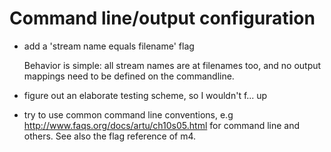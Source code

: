 # Command line/output configuration

* add a 'stream name equals filename' flag

   Behavior is simple: all stream names are at filenames too,
   and no output mappings need to be defined on the commandline.

* figure out an elaborate testing scheme, so I wouldn't f... up

* try to use common command line conventions, e.g
  http://www.faqs.org/docs/artu/ch10s05.html for command line
  and others. See also the flag reference of m4. 
